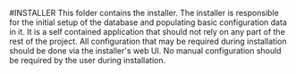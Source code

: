 #INSTALLER
This folder contains the installer.
The installer is responsible for the initial setup of the database and populating basic configuration data in it.
It is a self contained application that should not rely on any part of the rest of the project.
All configuration that may be required during installation should be done via the installer's web UI.
No manual configuration should be required by the user during installation.